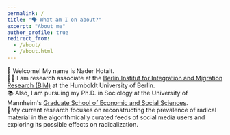 ```yaml
---
permalink: /
title: "🗣 What am I on about?"
excerpt: "About me"
author_profile: true
redirect_from: 
  - /about/
  - /about.html
---
```


👋 Welcome! My name is Nader Hotait.<br>
👨‍💻 I am research associate at the [Berlin Institut for Integration and Migration Research (BIM)](https://www.bim.hu-berlin.de/de/bim) at the Humboldt University of Berlin.<br>
📚 Also, I am pursuing my Ph.D. in Sociology at the University of Mannheim's [Graduate School of Economic and Social Sciences](https://www.uni-mannheim.de/gess/).<br>
🔬My current research focuses on reconstructing the prevalence of radical material in the algorithmically curated feeds of social media users and exploring its possible effects on radicalization.<br>


